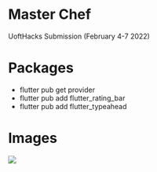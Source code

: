 # Master Chef

UoftHacks Submission (February 4-7 2022)

# Packages

-   flutter pub get provider
-   flutter pub add flutter_rating_bar
-   flutter pub add flutter_typeahead

# Images

![](https://i.imgur.com/xzZN7Gh.png)
